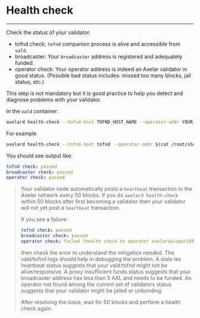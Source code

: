 # Health check
-----

Check the status of your validator.

* tofnd check: `tofnd` companion process is alive and accessible from `vald`.
* broadcaster: Your `broadcaster` address is registered and adequately funded.
* operator check: Your operator address is indeed an Axelar validator in good status. (Possible bad status includes: missed too many blocks, jail status, etc.)

This step is not mandatory but it is good practice to help you detect and diagnose problems with your validator.

In the `vald` container:

```bash
axelard health-check --tofnd-host TOFND_HOST_NAME --operator-addr YOUR_VALIDATOR_ADDRESS --node AXELAR_CORE_HOST_NAME
```

For example

```bash
axelard health-check --tofnd-host tofnd --operator-addr $(cat /root/shared/validator.bech) --node http://axelar-core:26657
```

You should see output like:

```yaml
tofnd check: passed
broadcaster check: passed
operator check: passed
```


>Your validator node automatically posts a `heartbeat` transaction to the Axelar network every 50 blocks.
>If you do `axelard health-check` within 50 blocks after first becoming a validator then your validator will not yet post a `heartbeat` transaction.
>
>If you see a failure:
>
> ```yaml
>tofnd check: passed
>broadcaster check: passed
>operator check: failed (health check to operator axelarvaloper108609p4dsau577ggh6g4mfu0cgtd4vw5t2xzfk failed due to the following issues: {"stale_tss_heartbeat":true})
>```
> 
>then check the error to understand the mitigation needed. The vald/tofnd logs should help in debugging the problem.
>A stale tss heartbeat status suggests that your vald/tofnd might not be alive/responsive.
>A proxy insufficient funds status suggests that your broadcaster address has less than 5 AXL and needs to be funded.
>An operator not found among the current set of validators status suggests that your validator might be jailed or unbonding.
>
>After resolving the issue, wait for 50 blocks and perform a health check again.